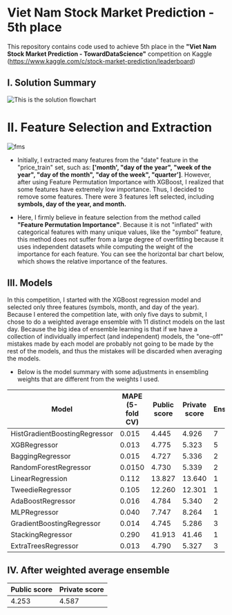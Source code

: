 # Viet Nam Stock Market Prediction - 5th place

This repository contains code used to achieve 5th place in the **"Viet Nam Stock Market Prediction - TowardDataScience"** competition on Kaggle (https://www.kaggle.com/c/stock-market-prediction/leaderboard)


## I. Solution Summary
![This is the solution flowchart](https://github.com/nhduc279/Kaggle-Viet-Nam-Stock-Market-Prediction-5th-place/blob/main/images/flowchart.png)


# II. Feature Selection and Extraction
![fms](https://github.com/nhduc279/Kaggle-Viet-Nam-Stock-Market-Prediction-5th-place/blob/main/images/first_feature_permutation_importance.png)

- Initially, I extracted many features from the "date" feature in the "price_train" set, such as: **['month', "day of the year", "week of the year", "day of the month", "day of the week", "quarter']**. However, after using Feature Permutation Importance with XGBoost, I realized that some features have extremely low importance. Thus, I decided to remove some features. There were 3 features left selected, including **symbols, day of the year, and month.**

- Here, I firmly believe in feature selection from the method called **"Feature Permutation Importance"**. Because it is not "inflated" with categorical features with many unique values, like the "symbol" feature, this method does not suffer from a large degree of overfitting because it uses independent datasets while computing the weight of the importance for each feature. You can see the horizontal bar chart below, which shows the relative importance of the features.


## III. Models

In this competition, I started with the XGBoost regression model and selected only three features (symbols, month, and day of the year). Because I entered the competition late, with only five days to submit, I chose to do a weighted average ensemble with 11 distinct models on the last day. Because the big idea of ensemble learning is that if we have a collection of individually imperfect (and independent) models, the "one-off" mistakes made by each model are probably not going to be made by the rest of the models, and thus the mistakes will be discarded when averaging the models. 

- Below is the model summary with some adjustments in ensembling weights that are different from the weights I used.

|        Model                  |    MAPE (5-fold CV)                   |  Public score  | Private score   | Ensembling        |      
|-------------------------------|---------------------------------------|----------------|-----------------|-------------------|
| HistGradientBoostingRegressor | 0.015                                 | 4.445          | 4.926           | 7                 |    
| XGBRegressor                  | 0.013                                 | 4.775          | 5.323           | 5                 |      
| BaggingRegressor              | 0.015                                 | 4.727          | 5.336           | 2                 | 
| RandomForestRegressor         | 0.0150                                | 4.730          | 5.339           | 2                 |  
| LinearRegression              | 0.112                                 | 13.827         | 13.640          | 1                 |         
| TweedieRegressor              | 0.105                                 | 12.260         | 12.301          | 1                 | 
| AdaBoostRegressor             | 0.016                                 | 4.784          | 5.340           | 2                 | 
| MLPRegressor                  | 0.040                                 | 7.747          | 8.264           | 1                 |         
| GradientBoostingRegressor     | 0.014                                 | 4.745          | 5.286           | 3                 | 
| StackingRegressor             | 0.290                                 | 41.913         | 41.46           | 1                 |                  
| ExtraTreesRegressor           | 0.013                                 | 4.790          | 5.327           | 3                 |       



## IV. After weighted average ensemble

|  Public score  |  Private score  |
-----------------|-----------------|
| 4.253          | 4.587           |
